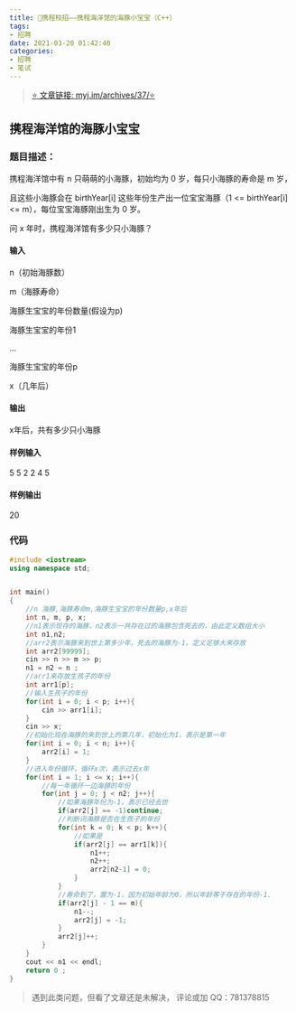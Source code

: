 ```yaml
---
title: 🚄携程校招——携程海洋馆的海豚小宝宝（C++）
tags: 
- 招聘
date: 2021-03-20 01:42:40
categories:
- 招聘
- 笔试
---
```


> [ ⭐ 文章链接: myj.im/archives/37/⭐ ](http://myj.im/archives/37/) 

## 携程海洋馆的海豚小宝宝
### 题目描述：
携程海洋馆中有 n 只萌萌的小海豚，初始均为 0 岁，每只小海豚的寿命是 m 岁，

且这些小海豚会在 birthYear[i] 这些年份生产出一位宝宝海豚（1 <= birthYear[i] <= m），每位宝宝海豚刚出生为 0 岁。

问 x 年时，携程海洋馆有多少只小海豚？
#### 输入
n（初始海豚数）

m（海豚寿命）

海豚生宝宝的年份数量(假设为p)

海豚生宝宝的年份1

...

海豚生宝宝的年份p

x（几年后）
#### 输出
x年后，共有多少只小海豚
#### 样例输入
5
5
2
2
4
5

#### 样例输出
20
### 代码
```cpp
#include <iostream>
using namespace std;


int main()
{
    //n 海豚,海豚寿命m,海豚生宝宝的年份数量p,x年后
    int n, m, p, x;
    //n1表示现存的海豚，n2表示一共存在过的海豚包含死去的，由此定义数组大小
    int n1,n2;
    //arr2表示海豚来到世上第多少年，死去的海豚为-1，定义足够大来存放
    int arr2[99999];
    cin >> n >> m >> p;
    n1 = n2 = n ;
    //arr1来存放生孩子的年份
    int arr1[p];
    //输入生孩子的年份
    for(int i = 0; i < p; i++){
        cin >> arr1[i];
    }
    cin >> x;
    //初始化现在海豚的来到世上的第几年，初始化为1，表示是第一年
    for(int i = 0; i < n; i++){
        arr2[i] = 1;
    }
    //进入年份循环，循环x次，表示过去x年
    for(int i = 1; i <= x; i++){
        //每一年循环一边海豚的年份
        for(int j = 0; j < n2; j++){
            //如果海豚年份为-1，表示已经去世
            if(arr2[j] == -1)continue;
            //判断词海豚是否在生孩子的年份
            for(int k = 0; k < p; k++){
                //如果是
                if(arr2[j] == arr1[k]){
                    n1++;
                    n2++;
                    arr2[n2-1] = 0;
                }
            }
            //寿命到了，置为-1，因为初始年龄为0，所以年龄等于存在的年份-1.
            if(arr2[j] - 1 == m){
                n1--;
                arr2[j] = -1;
            }
            arr2[j]++;
        }
    }
    cout << n1 << endl;
    return 0 ;
}

```

> 遇到此类问题，但看了文章还是未解决，
> 评论或加 QQ：781378815
